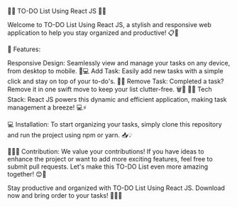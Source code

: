 📝✨ TO-DO List Using React JS 🚀🌈

Welcome to TO-DO List Using React JS, a stylish and responsive web application to help you stay organized and productive! 📋🎯

🌟 Features:

Responsive Design: Seamlessly view and manage your tasks on any device, from desktop to mobile. 📱💻
Add Task: Easily add new tasks with a simple click and stay on top of your to-do's. 📝🆕
Remove Task: Completed a task? Remove it in one swift move to keep your list clutter-free. 🗑️🙌
🔧🚀 Tech Stack: React JS powers this dynamic and efficient application, making task management a breeze! 💻⚡

💻 Installation:
To start organizing your tasks, simply clone this repository and run the project using npm or yarn. 📥💡

💖👨‍💻 Contribution:
We value your contributions! If you have ideas to enhance the project or want to add more exciting features, feel free to submit pull requests. Let's make this TO-DO List even more amazing together! 😊🙏

Stay productive and organized with TO-DO List Using React JS. Download now and bring order to your tasks! 🌟📆🔥
